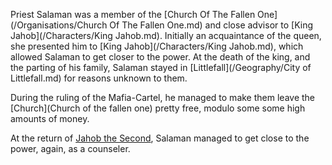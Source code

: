 Priest Salaman was a  member of the [Church Of The Fallen One](/Organisations/Church Of The Fallen One.md) and close advisor to [King Jahob](/Characters/King Jahob.md).
Initially an acquaintance of the queen, she presented him to [King Jahob](/Characters/King Jahob.md), which allowed Salaman to get closer to the power.
At the death of the king, and the parting of his family, Salaman stayed in [Littlefall](/Geography/City of Littlefall.md) for reasons unknown to them.

During the ruling of the Mafia-Cartel, he managed to make them leave the [Church](Church of the fallen one) pretty free, modulo some some high amounts of money.

At the return of [Jahob the Second](), Salaman managed to get close to the power, again, as a counseler.


